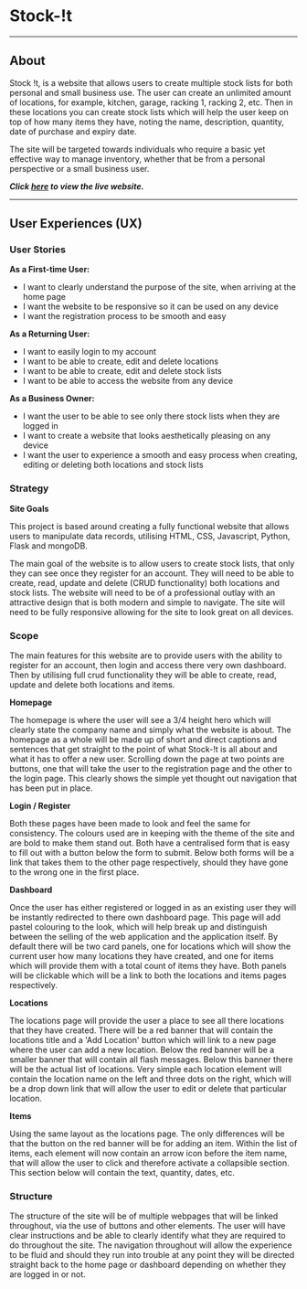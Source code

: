 # Stock-!t

---

## About

Stock !t, is a website that allows users to create multiple stock lists for both personal and small business use. The user can create an unlimited amount of locations, for example, kitchen, garage, racking 1, racking 2, etc. Then in these locations you can create stock lists which will help the user keep on top of how many items they have, noting the name, description, quantity, date of purchase and expiry date.

The site will be targeted towards individuals who require a basic yet effective way to manage inventory, whether that be from a personal perspective or a small business user.

***Click **[here]()** to view the live website.***

---

## User Experiences (UX)

### **User Stories**

**As a First-time User:**

+ I want to clearly understand the purpose of the site, when arriving at the home page
+ I want the website to be responsive so it can be used on any device
+ I want the registration process to be smooth and easy

**As a Returning User:**

+ I want to easily login to my account
+ I want to be able to create, edit and delete locations
+ I want to be able to create, edit and delete stock lists
+ I want to be able to access the website from any device

**As a Business Owner:**

+ I want the user to be able to see only there stock lists when they are logged in
+ I want to create a website that looks aesthetically pleasing on any device
+ I want the user to experience a smooth and easy process when creating, editing or deleting both locations and stock lists

### **Strategy**

**Site Goals**

This project is based around creating a fully functional website that allows users to manipulate data records, utilising HTML, CSS, Javascript, Python, Flask and mongoDB.

The main goal of the website is to allow users to create stock lists, that only they can see once they register for an account. They will need to be able to create, read, update and delete (CRUD functionality) both locations and stock lists. The website will need to be of a professional outlay with an attractive design that is both modern and simple to navigate. The site will need to be fully responsive allowing for the site to look great on all devices.

### **Scope**

The main features for this website are to provide users with the ability to register for an account, then login and access there very own dashboard. Then by utilising full crud functionality they will be able to create, read, update and delete both locations and items.

**Homepage**

The homepage is where the user will see a 3/4 height hero which will clearly state the company name and simply what the website is about. The homepage as a whole will be made up of short and direct captions and sentences that get straight to the point of what Stock-!t is all about and what it has to offer a new user. Scrolling down the page at two points are buttons, one that will take the user to the registration page and the other to the login page. This clearly shows the simple yet thought out navigation that has been put in place.

**Login / Register**

Both these pages have been made to look and feel the same for consistency. The colours used are in keeping with the theme of the site and are bold to make them stand out. Both have a centralised form that is easy to fill out with a button below the form to submit. Below both forms will be a link that takes them to the other page respectively, should they have gone to the wrong one in the first place.

**Dashboard**

Once the user has either registered or logged in as an existing user they will be instantly redirected to there own dashboard page. This page will add pastel colouring to the look, which will help break up and distinguish between the selling of the web application and the application itself. By default there will be two card panels, one for locations which will show the current user how many locations they have created, and one for items which will provide them with a total count of items they have. Both panels will be clickable which will be a link to both the locations and items pages respectively.

**Locations**

The locations page will provide the user a place to see all there locations that they have created. There will be a red banner that will contain the locations title and a 'Add Location' button which will link to a new page where the user can add a new location. Below the red banner will be a smaller banner that will contain all flash messages. Below this banner there will be the actual list of locations. Very simple each location element will contain the location name on the left and three dots on the right, which will be a drop down link that will allow the user to edit or delete that particular location.

**Items**

Using the same layout as the locations page. The only differences will be that the button on the red banner will be for adding an item. Within the list of items, each element will now contain an arrow icon before the item name, that will allow the user to click and therefore activate a collapsible section. This section below will contain the text, quantity, dates, etc.

### **Structure**

The structure of the site will be of multiple webpages that will be linked throughout, via the use of buttons and other elements. The user will have clear instructions and be able to clearly identify what they are required to do throughout the site. The navigation throughout will allow the experience to be fluid and should they run into trouble at any point they will be directed straight back to the home page or dashboard depending on whether they are logged in or not.